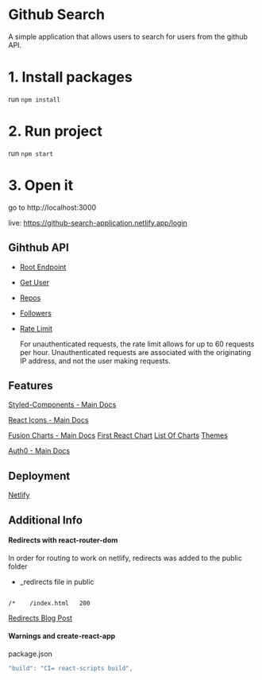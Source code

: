 # Github Search
A simple application that allows users to search for users from the github API.

# 1. Install packages
run `npm install`

# 2. Run project
run `npm start`

# 3. Open it
go to http://localhost:3000

live:  https://github-search-application.netlify.app/login

## Gihthub API

- [Root Endpoint](https://api.github.com)
- [Get User](https://api.github.com/users/boomboomray)
- [Repos](https://api.github.com/users/boomboomray/repos?per_page=100)
- [Followers](https://api.github.com/users/boomboomray/followers)
- [Rate Limit](https://api.github.com/rate_limit)

  For unauthenticated requests, the rate limit allows for up to 60 requests per hour. Unauthenticated requests are associated with the originating IP address, and not the user making requests.
  
## Features
[Styled-Components - Main Docs](https://styled-components.com/)

[React Icons - Main Docs](https://react-icons.github.io/react-icons/)


[Fusion Charts - Main Docs](https://www.fusioncharts.com/)
[First React Chart](https://www.fusioncharts.com/dev/getting-started/react/your-first-chart-using-react)
[List Of Charts](https://www.fusioncharts.com/dev/chart-guide/list-of-charts)
[Themes](https://www.fusioncharts.com/dev/themes/introduction-to-themes)

[Auth0 - Main Docs](https://auth0.com/)


## Deployment

[Netlify](https://www.netlify.com/)

## Additional Info

#### Redirects with react-router-dom

In order for routing to work on netlify, redirects was added to the public folder

- \_redirects file in public

```

/*    /index.html   200

```

[Redirects Blog Post](https://dev.to/dance2die/page-not-found-on-netlify-with-react-router-58mc)

#### Warnings and create-react-app

package.json

```js
"build": "CI= react-scripts build",
```


